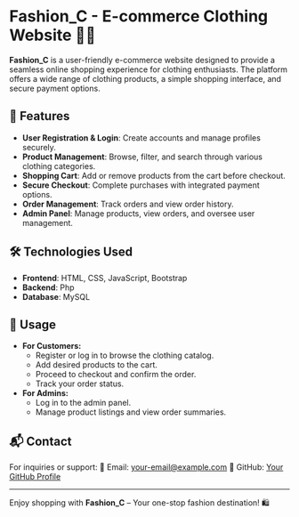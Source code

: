 # Fashion_C - E-commerce Clothing Website 👗🛒

**Fashion_C** is a user-friendly e-commerce website designed to provide a seamless online shopping experience for clothing enthusiasts. The platform offers a wide range of clothing products, a simple shopping interface, and secure payment options.

## 🚀 Features
- **User Registration & Login**: Create accounts and manage profiles securely.
- **Product Management**: Browse, filter, and search through various clothing categories.
- **Shopping Cart**: Add or remove products from the cart before checkout.
- **Secure Checkout**: Complete purchases with integrated payment options.
- **Order Management**: Track orders and view order history.
- **Admin Panel**: Manage products, view orders, and oversee user management.

## 🛠️ Technologies Used
- **Frontend**: HTML, CSS, JavaScript, Bootstrap
- **Backend**: Php 
- **Database**: MySQL

## 📖 Usage
- **For Customers:**
  - Register or log in to browse the clothing catalog.
  - Add desired products to the cart.
  - Proceed to checkout and confirm the order.
  - Track your order status.
- **For Admins:**
  - Log in to the admin panel.
  - Manage product listings and view order summaries.

## 📬 Contact
For inquiries or support:
📧 Email: your-email@example.com
🔗 GitHub: [Your GitHub Profile](https://github.com/your-username)

---

Enjoy shopping with **Fashion_C** – Your one-stop fashion destination! 🛍️

